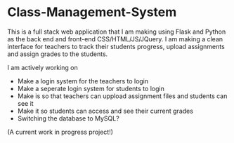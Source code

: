 # Class-Management-System
This is a full stack web application that I am making using Flask and Python as the back end and front-end CSS/HTML/JS/JQuery. I am making
a clean interface for teachers to track their students progress, upload assignments and assign grades to the students. 

I am actively working on


- Make a login system for the teachers to login
- Make a seperate login system for students to login
-  Make is so that teachers can uppload assignment files and students can see it
- Make it so students can access and see their current grades
- Switching the database to MySQL?

(A current work in progress project!) 
